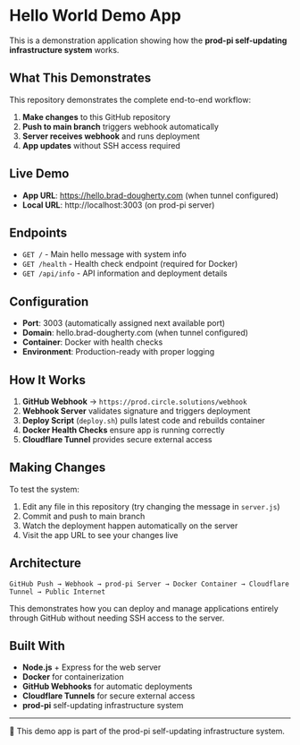 # Hello World Demo App

This is a demonstration application showing how the **prod-pi self-updating infrastructure system** works.

<!-- Lifecycle test change - August 3, 2025 -->

## What This Demonstrates

This repository demonstrates the complete end-to-end workflow:

1. **Make changes** to this GitHub repository
2. **Push to main branch** triggers webhook automatically  
3. **Server receives webhook** and runs deployment
4. **App updates** without SSH access required

## Live Demo

- **App URL**: https://hello.brad-dougherty.com (when tunnel configured)
- **Local URL**: http://localhost:3003 (on prod-pi server)

## Endpoints

- `GET /` - Main hello message with system info
- `GET /health` - Health check endpoint (required for Docker)
- `GET /api/info` - API information and deployment details

## Configuration

- **Port**: 3003 (automatically assigned next available port)
- **Domain**: hello.brad-dougherty.com (when tunnel configured)
- **Container**: Docker with health checks
- **Environment**: Production-ready with proper logging

## How It Works

1. **GitHub Webhook** → `https://prod.circle.solutions/webhook`
2. **Webhook Server** validates signature and triggers deployment
3. **Deploy Script** (`deploy.sh`) pulls latest code and rebuilds container
4. **Docker Health Checks** ensure app is running correctly
5. **Cloudflare Tunnel** provides secure external access

## Making Changes

To test the system:

1. Edit any file in this repository (try changing the message in `server.js`)
2. Commit and push to main branch
3. Watch the deployment happen automatically on the server
4. Visit the app URL to see your changes live

## Architecture

```
GitHub Push → Webhook → prod-pi Server → Docker Container → Cloudflare Tunnel → Public Internet
```

This demonstrates how you can deploy and manage applications entirely through GitHub without needing SSH access to the server.

## Built With

- **Node.js** + Express for the web server
- **Docker** for containerization  
- **GitHub Webhooks** for automatic deployments
- **Cloudflare Tunnels** for secure external access
- **prod-pi** self-updating infrastructure system

---

🤖 This demo app is part of the prod-pi self-updating infrastructure system.